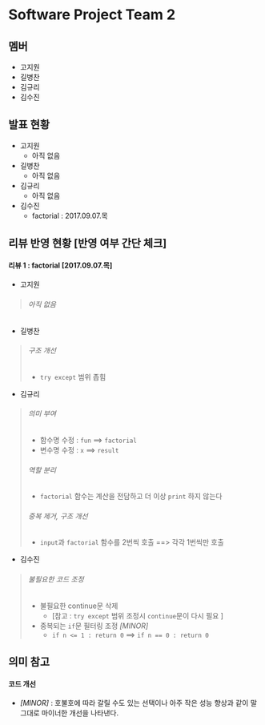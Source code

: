 Software Project Team 2
===========================

멤버
---------
* 고지원
* 길병찬
* 김규리
* 김수진



발표 현황
-----------
* 고지원
	* 아직 없음
* 길병찬
	* 아직 없음
* 김규리
	* 아직 없음
* 김수진
	* factorial  :  2017.09.07.목



리뷰 반영 현황 [반영 여부 간단 체크]
-----------------------------------
#### 리뷰 1  :  factorial [2017.09.07.목]

* 고지원 
> ###### 아직 없음
* 길병찬
> ###### 구조 개선
> * `try except` 범위 좁힘
* 김규리
> ###### 의미 부여
> * 함수명 수정 : `fun` ==> `factorial`
> * 변수명 수정 : `x` ==> `result`
> ###### 역할 분리
> * `factorial` 함수는 계산을 전담하고 더 이상 `print` 하지 않는다
> ###### 중복 제거, 구조 개선
> * `input`과 `factorial` 함수를 2번씩 호출  ==>  각각 1번씩만 호출 
* 김수진
> ###### 불필요한 코드 조정
> * 불필요한 continue문 삭제 
> 	* [참고 : `try except` 범위 조정시 `continue`문이 다시 필요 ]
> * 중복되는 `if`문 필터링 조정 *[MINOR]* 
> 	* `if n <= 1 : return 0`  ==>  `if n == 0 : return 0`



의미 참고
-----------

#### 코드 개선
* *[MINOR]*  :  호불호에 따라 갈릴 수도 있는 선택이나 아주 작은 성능 향상과 같이 말 그대로 마이너한 개선을 나타낸다. 
 

